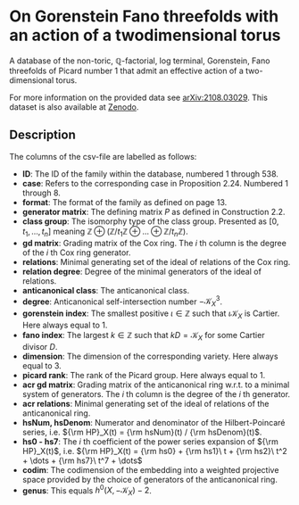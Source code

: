 # On Gorenstein Fano threefolds with an action of a twodimensional torus

A database of the non-toric, $\mathbb{Q}$-factorial, log terminal, Gorenstein, Fano threefolds of Picard number 1 that admit an effective action of a two-dimensional torus.

For more information on the provided data see [arXiv:2108.03029](https://arxiv.org/abs/2108.03029). This dataset is also available at [Zenodo](https://zenodo.org/record/7298788#.Y2o6lXbMKUk).

## Description

The columns of the csv-file are labelled as follows:

- **ID**: The ID of the family within the database, numbered 1 through 538.
- **case**: Refers to the corresponding case in Proposition 2.24. Numbered 1 through 8.
- **format**: The format of the family as defined on page 13.
- **generator matrix**: The defining matrix $P$ as defined in Construction 2.2.
- **class group**: The isomorphy type of the class group. Presented as $[0, t_1, \dots, t_n]$ meaning $\mathbb{Z} \oplus (\mathbb{Z}/t_1 \mathbb{Z} \oplus \dots \oplus \mathbb{Z}/t_n \mathbb{Z})$.
- **gd matrix**: Grading matrix of the Cox ring. The $i$ th column is the degree of the $i$ th Cox ring generator.
- **relations**: Minimal generating set of the ideal of relations of the Cox ring.
- **relation degree**: Degree of the minimal generators of the ideal of relations.
- **anticanonical class**: The anticanonical class.
- **degree**: Anticanonical self-intersection number $-\mathcal{K}_X^3$.
- **gorenstein index**: The smallest positive $\iota \in \mathbb{Z}$ such that $\iota \mathcal{K}_X$ is Cartier. Here always equal to 1.
- **fano index**: The largest $k \in \mathbb{Z}$ such that $kD = \mathcal{K}_X$ for some Cartier divisor $D$.
- **dimension**: The dimension of the corresponding variety. Here always equal to 3.
- **picard rank**: The rank of the Picard group. Here always equal to 1.
- **acr gd matrix**: Grading matrix of the anticanonical ring w.r.t. to a minimal system of generators. The $i$ th column is the degree of the $i$ th generator.
- **acr relations**: Minimal generating set of the ideal of relations of the anticanonical ring.
- **hsNum, hsDenom**: Numerator and denominator of the Hilbert-Poincaré series, i.e. ${\rm HP}_X(t) = {\rm hsNum}(t) / {\rm hsDenom}(t)$.
- **hs0 - hs7**: The $i$ th coefficient of the power series expansion of ${\rm HP}_X(t)$, i.e. ${\rm HP}_X(t) = {\rm hs0} + {\rm hs1}\ t + {\rm hs2}\ t^2 + \dots + {\rm hs7}\ t^7 + \dots$
- **codim**: The codimension of the embedding into a weighted projective space provided by the choice of generators of the anticanonical ring.
- **genus**: This equals $h^0(X,-\mathcal{K}_X) - 2$.


